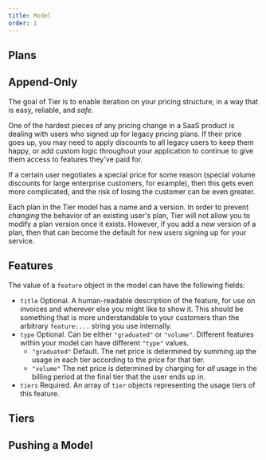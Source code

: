 ```yaml
---
title: Model
order: 1
---
```


<!-- include _pieces/model-intro -->

## Plans

<!-- include _pieces/plan-intro -->

## Append-Only

The goal of Tier is to enable iteration on your pricing
structure, in a way that is easy, reliable, and _safe_.

One of the hardest pieces of any pricing change in a SaaS product
is dealing with users who signed up for legacy pricing plans.  If
their price goes up, you may need to apply discounts to all
legacy users to keep them happy, or add custom logic throughout
your application to continue to give them access to features
they've paid for.

If a certain user negotiates a special price for some reason
(special volume discounts for large enterprise customers, for
example), then this gets even more complicated, and the risk of
losing the customer can be even greater.

Each plan in the Tier model has a name and a version.
In order to prevent _changing_ the behavior of an existing
user's plan, Tier will not allow you to modify a plan version
once it exists.  However, if you add a new version of a plan,
then that can become the default for new users signing up for
your service.

## Features

<!-- include _pieces/feature-intro -->

The value of a `feature` object in the model can have the
following fields:

* `title` Optional.  A human-readable description of the feature,
  for use on invoices and wherever else you might like to show
  it.  This should be something that is more understandable to
  your customers than the arbitrary `feature:...` string you use
  internally.
* `type` Optional.  Can be either `"graduated"` or `"volume"`.
  Different features within your model can have different
  `"type"` values.
    * `"graduated"` Default.  The net price is determined by
      summing up the usage in each tier according to the price
      for that tier.
    * `"volume"` The net price is determined by charging for _all_
      usage in the billing period at the final tier that the user
      ends up in.
* `tiers` Required.  An array of `tier` objects representing the
  usage tiers of this feature.

## Tiers

<!-- include _pieces/feature-tier-intro -->

## Pushing a Model

<!-- include _pieces/pushing-a-model -->
